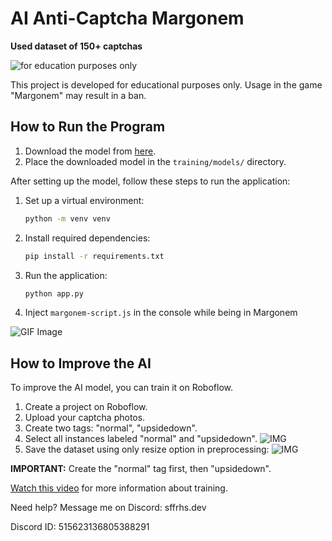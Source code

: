 # AI Anti-Captcha Margonem
**Used dataset of 150+ captchas**

![for education purposes only](https://img.shields.io/badge/-for%20education%20purposes%20only-red)  

This project is developed for educational purposes only. Usage in the game "Margonem" may result in a ban.

## How to Run the Program

1. Download the model from [here](https://drive.google.com/file/d/17mdh8VxHYL3gipHsBKuCE73uvl9008jF/view?usp=sharing).
2. Place the downloaded model in the `training/models/` directory.

After setting up the model, follow these steps to run the application:

1. Set up a virtual environment:
    ```bash
    python -m venv venv 
    ```
2. Install required dependencies:
    ```bash
    pip install -r requirements.txt
    ```
3. Run the application:
    ```bash
    python app.py
    ```
4. Inject `margonem-script.js` in the console while being in Margonem

![GIF Image](https://i.imgur.com/MeTmsBM.gif)

## How to Improve the AI

To improve the AI model, you can train it on Roboflow.

1. Create a project on Roboflow.
2. Upload your captcha photos.
3. Create two tags: "normal", "upsidedown".
4. Select all instances labeled "normal" and "upsidedown".
![IMG](https://i.imgur.com/7UWjuFP.png)
5. Save the dataset using only resize option in preprocessing:
![IMG](https://i.imgur.com/rofMVcj.png)


**IMPORTANT:** Create the "normal" tag first, then "upsidedown".

[Watch this video](https://youtu.be/x0ThXHbtqCQ) for more information about training.

Need help? Message me on Discord: sffrhs.dev

Discord ID: 515623136805388291
